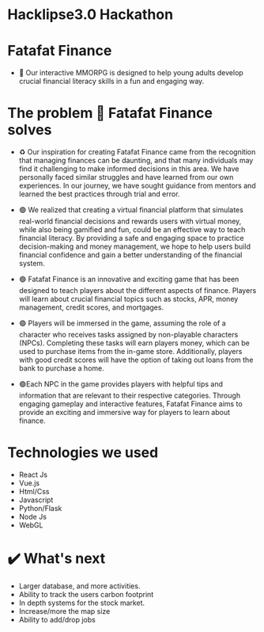 # Hacklipse3.0 Hackathon
# Fatafat Finance
- 🔴 Our interactive MMORPG is designed to help young adults develop crucial financial literacy skills in a fun and engaging way.

# The problem 🎉 Fatafat Finance solves

- ♻️ Our inspiration for creating Fatafat Finance came from the recognition that managing finances can be daunting, and that many individuals may find it challenging to make informed decisions in this area. We have personally faced similar struggles and have learned from our own experiences. In our journey, we have sought guidance from mentors and learned the best practices through trial and error.

- 🟢 We realized that creating a virtual financial platform that simulates real-world financial decisions and rewards users with virtual money, while also being gamified and fun, could be an effective way to teach financial literacy. By providing a safe and engaging space to practice decision-making and money management, we hope to help users build financial confidence and gain a better understanding of the financial system.
 
- 🟢 Fatafat Finance is an innovative and exciting game that has been designed to teach players about the different aspects of finance. Players will learn about crucial financial topics such as stocks, APR, money management, credit scores, and mortgages.

- 🟢 Players will be immersed in the game, assuming the role of a character who receives tasks assigned by non-playable characters (NPCs). Completing these tasks will earn players money, which can be used to purchase items from the in-game store. Additionally, players with good credit scores will have the option of taking out loans from the bank to purchase a home.

- 🟢Each NPC in the game provides players with helpful tips and information that are relevant to their respective categories. Through engaging gameplay and interactive features, Fatafat Finance aims to provide an exciting and immersive way for players to learn about finance.

# Technologies we used
- React Js
- Vue.js
- Html/Css
- Javascript
- Python/Flask
- Node Js
- WebGL

# ✔️ What's next
- Larger database, and more activities.
- Ability to track the users carbon footprint
- In depth systems for the stock market.
- Increase/more the map size
- Ability to add/drop jobs
